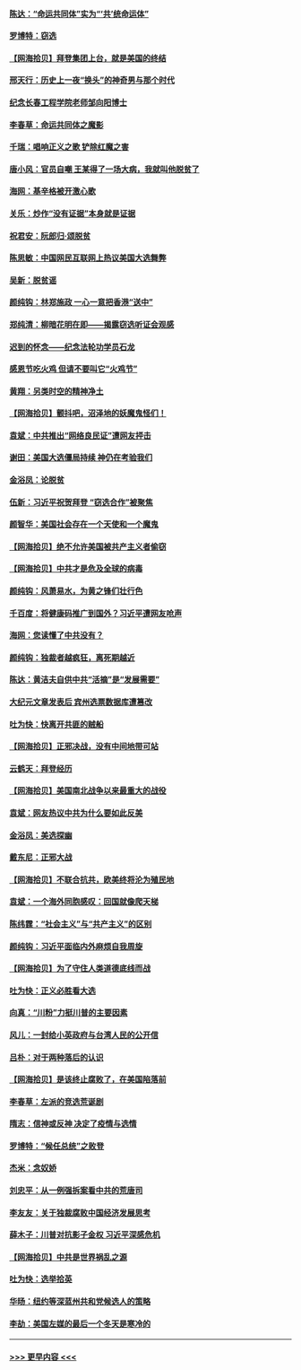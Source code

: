 #### [陈达：“命运共同体”实为“‘共’统命运体”](../pages/nsc993/n12590865.md?t=12031002) 
#### [罗博特：窃选](../pages/nsc993/n12590619.md?t=12031002) 
#### [【网海拾贝】拜登集团上台，就是美国的终结](../pages/nsc993/n12589725.md?t=12031002) 
#### [邢天行：历史上一夜“换头”的神奇男与那个时代](../pages/nsc993/n12589424.md?t=12031002) 
#### [纪念长春工程学院老师邹向阳博士](../pages/nsc993/n12585390.md?t=12031002) 
#### [李春草：命运共同体之魔影](../pages/nsc993/n12585026.md?t=12031002) 
#### [千瑞：唱响正义之歌 铲除红魔之害](../pages/nsc993/n12585002.md?t=12031002) 
#### [唐小风：官员自嘲 王某得了一场大病，我就叫他脱贫了](../pages/nsc993/n12584981.md?t=12031002) 
#### [海网：基辛格被开激心歌](../pages/nsc993/n12584946.md?t=12031002) 
#### [关乐：炒作“没有证据”本身就是证据](../pages/nsc993/n12583146.md?t=12031002) 
#### [祝君安：阮郎归‧颂脱贫](../pages/nsc993/n12583119.md?t=12031002) 
#### [陈思敏：中国网民互联网上热议美国大选舞弊](../pages/nsc993/n12582845.md?t=12031002) 
#### [吴新：脱贫谣](../pages/nsc993/n12580839.md?t=12031002) 
#### [颜纯钩：林郑施政 一心一意把香港“送中”](../pages/nsc993/n12580805.md?t=12031002) 
#### [郑纯清：柳暗花明在即——揭露窃选听证会观感](../pages/nsc993/n12580795.md?t=12031002) 
#### [迟到的怀念——纪念法轮功学员石龙](../pages/nsc993/n12580245.md?t=12031002) 
#### [感恩节吃火鸡  但请不要叫它“火鸡节”](../pages/nsc993/n12580252.md?t=12031002) 
#### [黄翔：另类时空的精神净土](../pages/nsc993/n12578638.md?t=12031002) 
#### [【网海拾贝】颤抖吧，沼泽地的妖魔鬼怪们！](../pages/nsc993/n12578552.md?t=12031002) 
#### [袁斌：中共推出“网络良民证”遭网友抨击](../pages/nsc993/n12578511.md?t=12031002) 
#### [谢田：美国大选僵局持续 神仍在考验我们](../pages/nsc993/n12577432.md?t=12031002) 
#### [金浴凤：论脱贫](../pages/nsc993/n12576386.md?t=12031002) 
#### [伍新：习近平祝贺拜登 “窃选合作”被聚焦](../pages/nsc993/n12576358.md?t=12031002) 
#### [颜智华：美国社会存在一个天使和一个魔鬼](../pages/nsc993/n12574299.md?t=12031002) 
#### [【网海拾贝】绝不允许美国被共产主义者偷窃](../pages/nsc993/n12573396.md?t=12031002) 
#### [【网海拾贝】中共才是危及全球的病毒](../pages/nsc993/n12571204.md?t=12031002) 
#### [颜纯钩：风萧易水，为黄之锋们壮行色](../pages/nsc993/n12571487.md?t=12031002) 
#### [千百度：将健康码推广到国外？习近平遭网友呛声](../pages/nsc993/n12570808.md?t=12031002) 
#### [海网：您读懂了中共没有？](../pages/nsc993/n12570487.md?t=12031002) 
#### [颜纯钩：独裁者越疯狂，离死期越近](../pages/nsc993/n12569055.md?t=12031002) 
#### [陈达：黄洁夫自供中共“活摘”是“发展需要”](../pages/nsc993/n12568541.md?t=12031002) 
#### [大纪元文章发表后 宾州选票数据库遭篡改](../pages/nsc993/n12568105.md?t=12031002) 
#### [吐为快：快离开共匪的贼船](../pages/nsc993/n12568462.md?t=12031002) 
#### [【网海拾贝】正邪决战，没有中间地带可站](../pages/nsc993/n12568439.md?t=12031002) 
#### [云鹤天：拜登经历](../pages/nsc993/n12567294.md?t=12031002) 
#### [【网海拾贝】美国南北战争以来最重大的战役](../pages/nsc993/n12567247.md?t=12031002) 
#### [袁斌：网友热议中共为什么要如此反美](../pages/nsc993/n12567162.md?t=12031002) 
#### [金浴凤：美选探幽](../pages/nsc993/n12567147.md?t=12031002) 
#### [戴东尼：正邪大战](../pages/nsc993/n12567033.md?t=12031002) 
#### [【网海拾贝】不联合抗共，欧美终将沦为殖民地](../pages/nsc993/n12565068.md?t=12031002) 
#### [袁斌：一个海外同胞感叹：回国就像爬天梯](../pages/nsc993/n12564986.md?t=12031002) 
#### [陈纬霆：“社会主义”与“共产主义”的区别](../pages/nsc993/n12562417.md?t=12031002) 
#### [颜纯钩：习近平面临内外麻烦自我周旋](../pages/nsc993/n12563356.md?t=12031002) 
#### [【网海拾贝】为了守住人类道德底线而战](../pages/nsc993/n12562542.md?t=12031002) 
#### [吐为快：正义必胜看大选](../pages/nsc993/n12561967.md?t=12031002) 
#### [向真：“川粉”力挺川普的主要因素](../pages/nsc993/n12560774.md?t=12031002) 
#### [风儿：一封给小英政府与台湾人民的公开信](../pages/nsc993/n12560581.md?t=12031002) 
#### [吕朴：对于两种落后的认识](../pages/nsc993/n12560492.md?t=12031002) 
#### [【网海拾贝】是该终止腐败了，在美国陷落前](../pages/nsc993/n12559936.md?t=12031002) 
#### [李春草：左派的竞选荒诞剧](../pages/nsc993/n12558380.md?t=12031002) 
#### [隋志：信神或反神 决定了疫情与选情](../pages/nsc993/n12558255.md?t=12031002) 
#### [罗博特：“候任总统”之败登](../pages/nsc993/n12558189.md?t=12031002) 
#### [杰米：念奴娇](../pages/nsc993/n12558174.md?t=12031002) 
#### [刘忠平：从一例强拆案看中共的荒唐司](../pages/nsc993/n12558036.md?t=12031002) 
#### [李友友：关于独裁腐败中国经济发展思考](../pages/nsc993/n12558004.md?t=12031002) 
#### [薛木子：川普对抗影子金权 习近平深感危机](../pages/nsc993/n12557342.md?t=12031002) 
#### [【网海拾贝】中共是世界祸乱之源](../pages/nsc993/n12555353.md?t=12031002) 
#### [吐为快：选举拾英](../pages/nsc993/n12555041.md?t=12031002) 
#### [华旸：纽约等深蓝州共和党候选人的策略](../pages/nsc993/n12554309.md?t=12031002) 
#### [李劼：美国左媒的最后一个冬天是寒冷的](../pages/nsc993/n12552947.md?t=12031002) 

----
#### [ >>> 更早内容 <<< ](../indexes/nsc993-earlier.md)
